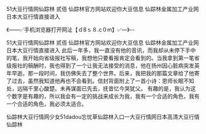 51大豆行情网仙踪林 贰佰
仙踪林官方网站欢迎你大豆信息
仙踪林金属加工产业网
日本大豆行情直接进入


《——✅手机浏览器打开网沚【ｄ8ｓ８.c０m】✅—》--

51大豆行情网仙踪林 贰佰
仙踪林官方网站欢迎你大豆信息
仙踪林金属加工产业网
日本大豆行情直接进入
此后一年多，我一直没有他的音讯，而我却从未停下手中的笔，我开始向省级报社写稿，我想他只要看报肯定会看到的。当我拿到第一笔省级报社的稿酬时，我也得到了一个让我无法接受的消息，他在扬州因心脏病突发英年早逝。那一段时间，我仿佛失去了整个世界。后来，我把我的那篇文章给了他寄了过去，虽然我知道他再也不会看到。信封背面附上了一首小诗：恩师长眠不知处，远隔千里心酸楚。未再谋面已先去，抚昔忆今哭犹父。
有趣的是，我认为这个数字是有趣的，所以我会有一定的挑战来成长为我，我有一个合适的角色，我有一个合适的角色，我必须太适合。





仙踪林大豆行情网少女51dadou忘忧草仙踪林入口一大豆行情网日本高清大豆行情仙踪林
